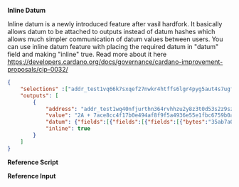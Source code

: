 **Inline Datum**

Inline datum is a newly introduced feature after vasil hardfork. It basically allows datum to be attached to outputs instead of datum hashes which allows much simpler communication of datum values between users. You can use inline datum feature with placing the required datum in "datum" field and making "inline" true.
Read more about it here
https://developers.cardano.org/docs/governance/cardano-improvement-proposals/cip-0032/
```json
{
    "selections" :["addr_test1vq66k7sxqef27nwkr4htffs6lgr4pyg5aut4s7ugfclqt5qgxpnz9"],
    "outputs": [
        {
            "address": "addr_test1wq40nfjurthn364rvhhzu2y8z3t0d53s2z9sz0303hya3us9a490f",
            "value": "2A + 7ace8cc4f17b0e494af8f9f5a4936e55e1fbc6759b0a1ca2dee7ac08.mytoken",
            "datum": {"fields":[{"fields":[{"fields":[{"bytes":"35ab7a060652af4dd61d6eb4a61afa07509114ef17587b884e3e05d0"}],"constructor":0},{"fields":[],"constructor":1}],"constructor":0},{"int":2000000}],"constructor":0},
            "inline": true
        }
    ]
}
```
**Reference Script**


**Reference Input**
